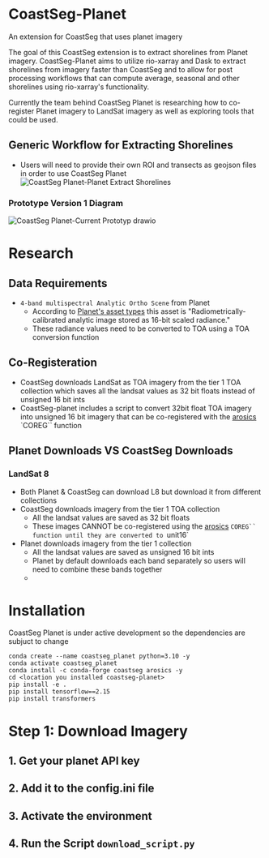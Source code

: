 # CoastSeg-Planet
An extension for CoastSeg that uses planet imagery

The goal of this CoastSeg extension is to extract shorelines from Planet imagery. CoastSeg-Planet aims to utilize rio-xarray and Dask to extract shorelines from imagery faster than CoastSeg and to allow for post processing workflows that can compute average, seasonal and other shorelines using rio-xarray's functionality.

Currently the team behind CoastSeg Planet is researching how to co-register Planet imagery to LandSat imagery as well as exploring tools that could be used.

## Generic Workflow for Extracting Shorelines
- Users will need to provide their own ROI and transects as geojson files in order to use CoastSeg Planet
![CoastSeg Planet-Planet Extract Shorelines](https://github.com/2320sharon/CoastSeg-Planet/assets/61564689/166d06d1-d976-4343-83fd-18c7e9fa327f)


### Prototype Version 1 Diagram
![CoastSeg Planet-Current Prototyp drawio](https://github.com/2320sharon/CoastSeg-Planet/assets/61564689/cf6a4937-cd1c-49c9-ae37-269867aee030)


# Research

## Data Requirements
- `4-band multispectral Analytic Ortho Scene` from Planet
   - According to [Planet's asset types](https://developers.planet.com/docs/data/psscene/#available-asset-types) this asset is "Radiometrically-calibrated analytic image stored as 16-bit scaled radiance."
   - These radiance values need to be converted to TOA using a TOA conversion function


## Co-Registeration
- CoastSeg downloads LandSat as TOA imagery from the tier 1 TOA collection which saves all the landsat values as 32 bit floats instead of unsigned 16 bit ints
- CoastSeg-planet includes a script to convert 32bit float TOA imagery into unsigned 16 bit imagery that can be co-registered with the [arosics](https://git.gfz-potsdam.de/danschef/arosics) `COREG`` function


## Planet Downloads VS CoastSeg Downloads
### LandSat 8
- Both Planet & CoastSeg can download L8 but download it from different collections
- CoastSeg downloads imagery from the  tier 1 TOA collection
   - All the landsat values are saved as 32 bit floats 
   - These images CANNOT be co-registered using the [arosics](https://git.gfz-potsdam.de/danschef/arosics) `COREG`` function until they are converted to `unit16`
- Planet downloads imagery from the tier 1  collection
   - All the landsat values are saved as unsigned 16 bit ints
   - Planet by default downloads each band separately so users will need to combine these bands together
   - 


# Installation

CoastSeg Planet is under active development so the dependencies are subjuct to change

```
conda create --name coastseg_planet python=3.10 -y
conda activate coastseg_planet
conda install -c conda-forge coastseg arosics -y
cd <location you installed coastseg-planet>
pip install -e .
pip install tensorflow==2.15
pip install transformers
```

# Step 1: Download Imagery
## 1. Get your planet API key
## 2. Add it to the config.ini file
## 3. Activate the environment
## 4. Run the Script `download_script.py`

